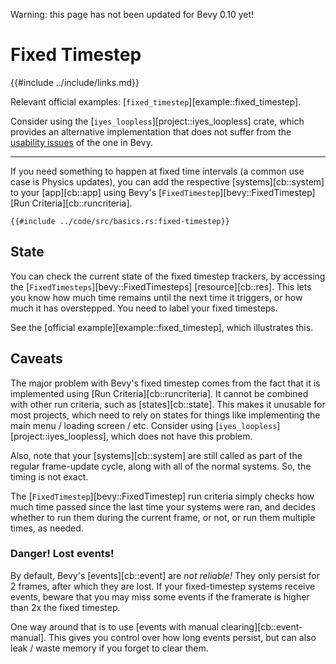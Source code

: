 Warning: this page has not been updated for Bevy 0.10 yet!

# Fixed Timestep

{{#include ../include/links.md}}

Relevant official examples:
[`fixed_timestep`][example::fixed_timestep].

Consider using the [`iyes_loopless`][project::iyes_loopless] crate, which
provides an alternative implementation that does not suffer from the
[usability issues](#caveats) of the one in Bevy.

---

If you need something to happen at fixed time intervals (a common use case
is Physics updates), you can add the respective [systems][cb::system] to
your [app][cb::app] using Bevy's [`FixedTimestep`][bevy::FixedTimestep]
[Run Criteria][cb::runcriteria].

```rust,no_run,noplayground
{{#include ../code/src/basics.rs:fixed-timestep}}
```

## State

You can check the current state of the fixed timestep trackers, by accessing
the [`FixedTimesteps`][bevy::FixedTimesteps] [resource][cb::res]. This lets
you know how much time remains until the next time it triggers, or how much
it has overstepped. You need to label your fixed timesteps.

See the [official example][example::fixed_timestep], which illustrates this.

## Caveats

The major problem with Bevy's fixed timestep comes from the fact that
it is implemented using [Run Criteria][cb::runcriteria]. It cannot be
combined with other run criteria, such as [states][cb::state]. This makes
it unusable for most projects, which need to rely on states for things
like implementing the main menu / loading screen / etc. Consider using
[`iyes_loopless`][project::iyes_loopless], which does not have this problem.

Also, note that your [systems][cb::system] are still called as part of the
regular frame-update cycle, along with all of the normal systems. So, the
timing is not exact.

The [`FixedTimestep`][bevy::FixedTimestep] run criteria simply checks how much
time passed since the last time your systems were ran, and decides whether
to run them during the current frame, or not, or run them multiple times,
as needed.

### **Danger!** Lost events!

By default, Bevy's [events][cb::event] are *not reliable!* They only persist
for 2 frames, after which they are lost. If your fixed-timestep systems
receive events, beware that you may miss some events if the framerate is
higher than 2x the fixed timestep.

One way around that is to use [events with manual
clearing][cb::event-manual]. This gives you control over how long events
persist, but can also leak / waste memory if you forget to clear them.
